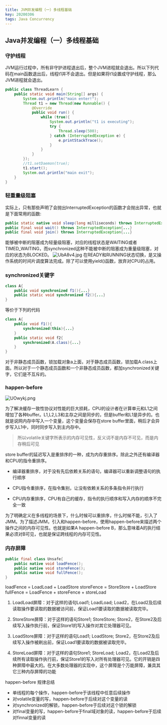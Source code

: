 ```yaml
---
title: JVM并发编程（一）多线程基础
key: 20200306
tags: Java Concurrency
---
```


## Java并发编程（一）多线程基础

### 守护线程

JVM运行过程中，所有非守护进程退出后，整个JVM进程就会退出。所以下列代码在main函数退出后，线程t1并不会退出。但是如果将t1设置成守护线程，那么JVM进程就会退出。

```java
public class ThreadLearn {
    public static void main(String[] args) {
        System.out.println("main enter!");
        Thread t1 = new Thread(new Runnable() {
            @Override
            public void run() {
                while (true){
                    System.out.println("t1 is executing");
                    try {
                        Thread.sleep(500);
                    } catch (InterruptedException e) {
                        e.printStackTrace();
                    }
                }
            }
        });
        //t1.setDaemon(true);
        t1.start();
        System.out.println("main exit");
    }
}
```

### 轻重量级阻塞

实际上，只有那些声明了会抛出InterruptedException的函数才会抛出异常，也就是下面常用的函数:

```java
public static native void sleep(long milliseconds) throws InterruptedException{...}
public final void wait() throws InterruptedException{...}
public final void join() throws InterruptedException{...}
```

能够被中断的阻塞成为轻量级阻塞，对应的线程状态是WAITING或者TIMED_WAITING，而synchronized这种不能被中断的阻塞成为重量级阻塞，对应的状态为BLOCKED。
![UbA8v4.jpg](https://s1.ax1x.com/2020/07/22/UbA8v4.jpg)
在READY和RUNNING状态切换，是又操作系统的时间片调度算法完成。除了可以使用yield()函数，放弃对CPU的占用。

### synchronized关键字

```java
class A{
    public void synchronized f1(){...}
    public static void synchronized f2(){...}
}
```

等价于下列的代码

```java
class A{
    public void f1(){
        synchronized(this){...}
    }
    public static void f2{
        synchronized(A.class){...}
    }
}
```

对于非静态成员函数，锁加载对象a上面，对于静态成员函数，锁加载A.class上面。所以对于一个静态成员函数和一个非静态成员函数，都加synchronized关键字，它们是不互斥的。

### happen-before

![UOwykj.png](https://s1.ax1x.com/2020/07/23/UOwykj.png)

为了解决缓存一致性协议对性能的巨大损耗，CPU的设计者在计算单元和L1之间增加了各种buffer。L1,L2,L3和主存之间是同步的，但是buffer和L1是异步的。也就是说网内存中写入一个变量，这个变量会保存在store buffer里面，稍后才会异步写入L1中，同时同步写入到主内存中。
>所以volatile关键字所表示的内存可见性，反义词不是内存不可见，而是内存稍后可见

store buffer的延迟写入是重排序的一种，成为内存重排序。除此之外还有编译器和CPU的指令重排序。

* 编译器重排序，对于没有先后依赖关系的语句，编译器可以重新调整语句的执行顺序

* CPU指令重排序，在指令集别，让没有依赖关系的多条指令并行执行

* CPU内存重排序，CPU有自己的缓存，指令的执行顺序和写入内存的顺序不完全一致

为了明确定义在多线程的场景下，什么时候可以重排序，什么时候不能，引入了JMM。为了描述JMM，引入和happen-before，使用happen-before来描述两个操作之间的内存可见性。也就是如果A happen-before B，那么意味着A的执行结果必须对B可见，也就是保证跨线程的内存可见性。

### 内存屏障

```java
public final class Unsafe{
    public native void loadFence();
    public native void storeFence();
    public native void fullFence();
}
```

loadFence = LoadLoad + LoadStore
storeFence = StoreStore + LoadStore
fullFence = LoadFence + storeFence + storeLoad

1. LoadLoad屏障：对于这样的语句Load1; LoadLoad; Load2，在Load2及后续读取操作要读取的数据被访问前，保证Load1要读取的数据被读取完毕。

2. StoreStore屏障：对于这样的语句Store1; StoreStore; Store2，在Store2及后续写入操作执行前，保证Store1的写入操作对其它处理器可见。

3. LoadStore屏障：对于这样的语句Load1; LoadStore; Store2，在Store2及后续写入操作被刷出前，保证Load1要读取的数据被读取完毕。

4. StoreLoad屏障：对于这样的语句Store1; StoreLoad; Load2，在Load2及后续所有读取操作执行前，保证Store1的写入对所有处理器可见。它的开销是四种屏障中最大的。在大多数处理器的实现中，这个屏障是个万能屏障，兼具其它三种内存屏障的功能

happen-before 规律总结

* 单线程的每个操作，happen-before于该线程中任意后续操作
* 对volatile变量的写，happen-before于后续对这个变量的读
* 对synchronized的解锁，happen-before于后续对这个锁的解锁
* 对final变量的写，happen-before于final域对象的读，happen-before于后续对finnal变量的读
